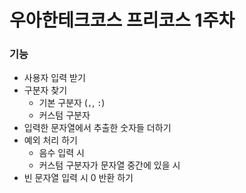 # 우아한테크코스 프리코스 1주차

### 기능

- 사용자 입력 받기
- 구분자 찾기
  - 기본 구분자 (`,`, `:`)
  - 커스텀 구분자
- 입력한 문자열에서 추출한 숫자들 더하기
- 예외 처리 하기
  - 음수 입력 시
  - 커스텀 구분자가 문자열 중간에 있을 시
- 빈 문자열 입력 시 0 반환 하기

